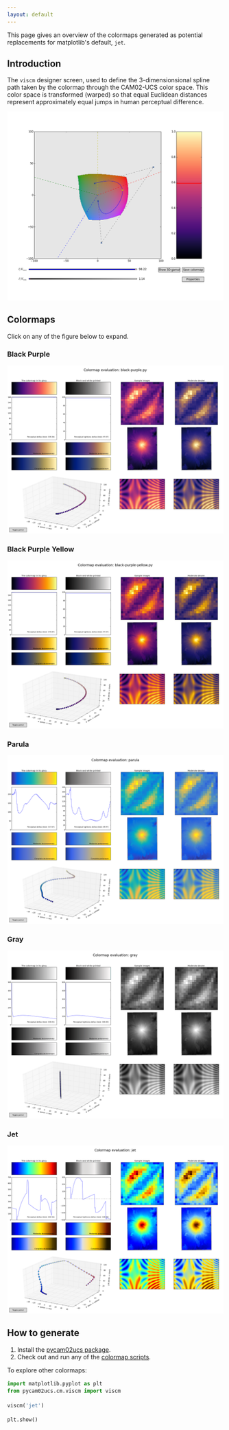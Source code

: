 ```yaml
---
layout: default
---
```


This page gives an overview of the colormaps generated as potential
replacements for matplotlib's default, ``jet``.

## Introduction

The ``viscm`` designer screen, used to define the 3-dimensionsional
spline path taken by the colormap through the CAM02-UCS color space.
This color space is transformed (warped) so that equal Euclidean
distances represent approximately equal jumps in human perceptual
difference.

<a href="./images/screenshots/editor.png"><img src="./images/screenshots/editor.png"></a>

## Colormaps

Click on any of the figure below to expand.

### Black Purple

<a href="./images/screenshots/black-purple.png"><img
src="./images/screenshots/black-purple.png"></a>

### Black Purple Yellow

<a href="./images/screenshots/black-purple-yellow.png"><img src="./images/screenshots/black-purple-yellow.png"></a>

### Parula

<a href="./images/screenshots/parula.png"><img src="./images/screenshots/parula.png"></a>

### Gray

<a href="./images/screenshots/gray.png"><img src="./images/screenshots/gray.png"></a>

### Jet

<a href="./images/screenshots/jet.png"><img src="./images/screenshots/jet.png"></a>

## How to generate

1. Install the [pycam02ucs package](https://github.com/njsmith/pycam02ucs).
2. Check out and run any of the
   [colormap scripts](https://github.com/bids/colormap).

To explore other colormaps:

```python
import matplotlib.pyplot as plt
from pycam02ucs.cm.viscm import viscm

viscm('jet')

plt.show()
```
